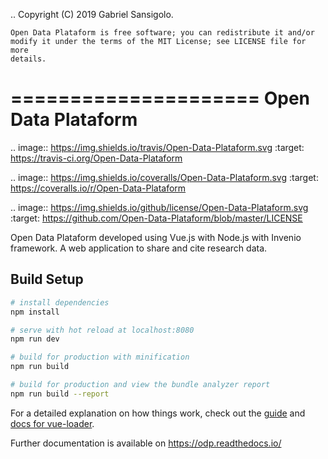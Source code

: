 ..
    Copyright (C) 2019 Gabriel Sansigolo.

    Open Data Plataform is free software; you can redistribute it and/or
    modify it under the terms of the MIT License; see LICENSE file for more
    details.

=====================
 Open Data Plataform
=====================

.. image:: https://img.shields.io/travis/Open-Data-Plataform.svg
        :target: https://travis-ci.org/Open-Data-Plataform

.. image:: https://img.shields.io/coveralls/Open-Data-Plataform.svg
        :target: https://coveralls.io/r/Open-Data-Plataform

.. image:: https://img.shields.io/github/license/Open-Data-Plataform.svg
        :target: https://github.com/Open-Data-Plataform/blob/master/LICENSE

Open Data Plataform developed using Vue.js with Node.js with Invenio framework. A web application to share and cite research data.

## Build Setup

``` bash
# install dependencies
npm install

# serve with hot reload at localhost:8080
npm run dev

# build for production with minification
npm run build

# build for production and view the bundle analyzer report
npm run build --report
```

For a detailed explanation on how things work, check out the [guide](http://vuejs-templates.github.io/webpack/) and [docs for vue-loader](http://vuejs.github.io/vue-loader).

Further documentation is available on
https://odp.readthedocs.io/


